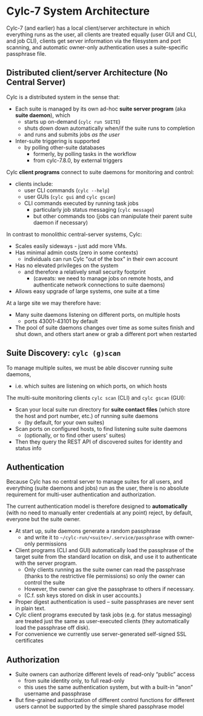 # Cylc-7 System Architecture

Cylc-7 (and earlier) has a local client/server architecture in which everything
runs as the user, all clients are treated equally (user GUI and CLI, and job
CLI), clients get server information via the filesystem and port scanning, and
automatic owner-only authentication uses a suite-specific passphrase file.

## Distributed client/server Architecture (No Central Server)

Cylc is a distributed system in the sense that:
- Each suite is managed by its own ad-hoc __suite server program__ (aka __suite
  daemon__), which
  - starts up on-demand (`cylc run SUITE`)
  - shuts down down automatically when/if the suite runs to completion
  - and runs and submits jobs *as the user*
- Inter-suite triggering is supported
  - by polling other-suite databases
    - formerly, by polling tasks in the workflow
    - from cylc-7.8.0, by external triggers

Cylc __client programs__ connect to suite daemons for monitoring and control:
- clients include:
  - user CLI commands (`cylc --help`)
  - user GUIs (`cylc gui` and `cylc gscan`)
  - CLI commands executed by running task jobs
    - particularly job status messaging (`cylc message`)
    - but other commands too (jobs can manipulate their parent suite daemon if necessary)

In contrast to monolithic central-server systems, Cylc:
- Scales easily sideways - just add more VMs.
- Has minimal admin costs (zero in some contexts)
  - individuals can run Cylc "out of the box" in their own account
- Has no elevated privileges on the system
  - and therefore a relatively small security footprint
    - (caveats: we need to manage jobs on remote hosts, and authenticate
      network connections to suite daemons)
- Allows easy upgrade of large systems, one suite at a time

At a large site we may therefore have:
- Many suite daemons listening on different ports, on multiple hosts
  - ports 43001-43101 by default
- The pool of suite daemons changes over time as some suites finish and
  shut down, and others start anew or grab a different port when restarted

## Suite Discovery: `cylc (g)scan`

To manage multiple suites, we must be able discover running suite daemons,
- i.e. which suites are listening on which ports, on which hosts

The multi-suite monitoring clients `cylc scan` (CLI) and `cylc gscan` (GUI):
- Scan your local suite run directory for __suite contact files__
  (which store the host and port number, etc.) of running suite daemons
  - (by default, for your own suites)
- Scan ports on configured hosts, to find listening suite suite daemons
  - (optionally, or to find other users' suites)
- Then they query the REST API of discovered suites for identity and status info

## Authentication

Because Cylc has no central server to manage suites for all users, and
everything (suite daemons and jobs) run as the user, there is no absolute
requirement for multi-user authentication and authorization.

The current authentication model is therefore designed to __automatically__
(with no need to manually enter credentials at any point) reject, by default,
everyone but the suite owner.
- At start up, suite daemons generate a random passphrase
  - and write it to `~/cylc-run/<suite>/.service/passphrase` with owner-only
    permissions
- Client programs (CLI and GUI) automatically load the passphrase of the
  target suite from the standard location on disk, and use it to authenticate
  with the server program.
  - Only clients running as the suite owner can read the passphrase (thanks to
  the restrictive file permissions) so only the owner can control the suite
  - However, the owner can give the passphrase to others if necessary.
  - (C.f. ssh keys stored on disk in user accounts.)
- Proper digest authentication is used – suite passphrases are never sent in
  plain text.
- Cylc client programs executed by task jobs (e.g. for status messaging) are
  treated just the same as user-executed clients (they automatically load the
  passphrase off disk).
- For convenience we currently use server-generated self-signed SSL certificates

## Authorization

- Suite owners can authorize different levels of read-only “public” access
  - from suite identity only, to full read-only 
  - this uses the same authentication system, but with a built-in “anon”
    username and passphrase
- But fine-grained authorization of different control functions for different
  users cannot be supported by the simple shared passphrase model


